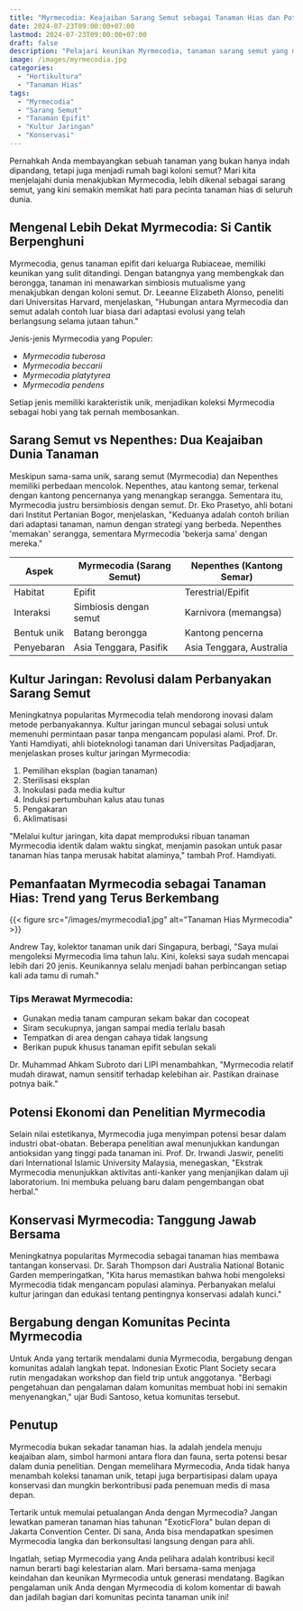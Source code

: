 ```yaml
---
title: "Myrmecodia: Keajaiban Sarang Semut sebagai Tanaman Hias dan Potensinya dalam Dunia Hortikultura"
date: 2024-07-23T09:00:00+07:00
lastmod: 2024-07-23T09:00:00+07:00
draft: false
description: "Pelajari keunikan Myrmecodia, tanaman sarang semut yang memikat para pecinta tanaman hias, serta potensinya dalam dunia hortikultura dan penelitian obat-obatan."
image: /images/myrmecodia.jpg
categories:
  - "Hortikultura"
  - "Tanaman Hias"
tags:
  - "Myrmecodia"
  - "Sarang Semut"
  - "Tanaman Epifit"
  - "Kultur Jaringan"
  - "Konservasi"
---
```


Pernahkah Anda membayangkan sebuah tanaman yang bukan hanya indah dipandang, tetapi juga menjadi rumah bagi koloni semut? Mari kita menjelajahi dunia menakjubkan Myrmecodia, lebih dikenal sebagai sarang semut, yang kini semakin memikat hati para pecinta tanaman hias di seluruh dunia.

## Mengenal Lebih Dekat Myrmecodia: Si Cantik Berpenghuni

Myrmecodia, genus tanaman epifit dari keluarga Rubiaceae, memiliki keunikan yang sulit ditandingi. Dengan batangnya yang membengkak dan berongga, tanaman ini menawarkan simbiosis mutualisme yang menakjubkan dengan koloni semut. Dr. Leeanne Elizabeth Alonso, peneliti dari Universitas Harvard, menjelaskan, "Hubungan antara Myrmecodia dan semut adalah contoh luar biasa dari adaptasi evolusi yang telah berlangsung selama jutaan tahun."

Jenis-jenis Myrmecodia yang Populer:
- *Myrmecodia tuberosa*
- *Myrmecodia beccarii*
- *Myrmecodia platytyrea*
- *Myrmecodia pendens*

Setiap jenis memiliki karakteristik unik, menjadikan koleksi Myrmecodia sebagai hobi yang tak pernah membosankan.

## Sarang Semut vs Nepenthes: Dua Keajaiban Dunia Tanaman

Meskipun sama-sama unik, sarang semut (Myrmecodia) dan Nepenthes memiliki perbedaan mencolok. Nepenthes, atau kantong semar, terkenal dengan kantong pencernanya yang menangkap serangga. Sementara itu, Myrmecodia justru bersimbiosis dengan semut. Dr. Eko Prasetyo, ahli botani dari Institut Pertanian Bogor, menjelaskan, "Keduanya adalah contoh brilian dari adaptasi tanaman, namun dengan strategi yang berbeda. Nepenthes 'memakan' serangga, sementara Myrmecodia 'bekerja sama' dengan mereka."

| Aspek                | Myrmecodia (Sarang Semut) | Nepenthes (Kantong Semar)   |
|----------------------|---------------------------|-----------------------------|
| Habitat              | Epifit                    | Terestrial/Epifit           |
| Interaksi            | Simbiosis dengan semut    | Karnivora (memangsa)        |
| Bentuk unik          | Batang berongga           | Kantong pencerna            |
| Penyebaran           | Asia Tenggara, Pasifik    | Asia Tenggara, Australia    |

## Kultur Jaringan: Revolusi dalam Perbanyakan Sarang Semut

Meningkatnya popularitas Myrmecodia telah mendorong inovasi dalam metode perbanyakannya. Kultur jaringan muncul sebagai solusi untuk memenuhi permintaan pasar tanpa mengancam populasi alami. Prof. Dr. Yanti Hamdiyati, ahli bioteknologi tanaman dari Universitas Padjadjaran, menjelaskan proses kultur jaringan Myrmecodia:
1. Pemilihan eksplan (bagian tanaman)
2. Sterilisasi eksplan
3. Inokulasi pada media kultur
4. Induksi pertumbuhan kalus atau tunas
5. Pengakaran
6. Aklimatisasi

"Melalui kultur jaringan, kita dapat memproduksi ribuan tanaman Myrmecodia identik dalam waktu singkat, menjamin pasokan untuk pasar tanaman hias tanpa merusak habitat alaminya," tambah Prof. Hamdiyati.

## Pemanfaatan Myrmecodia sebagai Tanaman Hias: Trend yang Terus Berkembang

{{< figure src="/images/myrmecodia1.jpg" alt="Tanaman Hias Myrmecodia" >}}

Andrew Tay, kolektor tanaman unik dari Singapura, berbagi, "Saya mulai mengoleksi Myrmecodia lima tahun lalu. Kini, koleksi saya sudah mencapai lebih dari 20 jenis. Keunikannya selalu menjadi bahan perbincangan setiap kali ada tamu di rumah."

### Tips Merawat Myrmecodia:
- Gunakan media tanam campuran sekam bakar dan cocopeat
- Siram secukupnya, jangan sampai media terlalu basah
- Tempatkan di area dengan cahaya tidak langsung
- Berikan pupuk khusus tanaman epifit sebulan sekali

Dr. Muhammad Ahkam Subroto dari LIPI menambahkan, "Myrmecodia relatif mudah dirawat, namun sensitif terhadap kelebihan air. Pastikan drainase potnya baik."

## Potensi Ekonomi dan Penelitian Myrmecodia

Selain nilai estetikanya, Myrmecodia juga menyimpan potensi besar dalam industri obat-obatan. Beberapa penelitian awal menunjukkan kandungan antioksidan yang tinggi pada tanaman ini. Prof. Dr. Irwandi Jaswir, peneliti dari International Islamic University Malaysia, menegaskan, "Ekstrak Myrmecodia menunjukkan aktivitas anti-kanker yang menjanjikan dalam uji laboratorium. Ini membuka peluang baru dalam pengembangan obat herbal."

## Konservasi Myrmecodia: Tanggung Jawab Bersama

Meningkatnya popularitas Myrmecodia sebagai tanaman hias membawa tantangan konservasi. Dr. Sarah Thompson dari Australia National Botanic Garden memperingatkan, "Kita harus memastikan bahwa hobi mengoleksi Myrmecodia tidak mengancam populasi alaminya. Perbanyakan melalui kultur jaringan dan edukasi tentang pentingnya konservasi adalah kunci."

## Bergabung dengan Komunitas Pecinta Myrmecodia

Untuk Anda yang tertarik mendalami dunia Myrmecodia, bergabung dengan komunitas adalah langkah tepat. Indonesian Exotic Plant Society secara rutin mengadakan workshop dan field trip untuk anggotanya. "Berbagi pengetahuan dan pengalaman dalam komunitas membuat hobi ini semakin menyenangkan," ujar Budi Santoso, ketua komunitas tersebut.

## Penutup

Myrmecodia bukan sekadar tanaman hias. Ia adalah jendela menuju keajaiban alam, simbol harmoni antara flora dan fauna, serta potensi besar dalam dunia penelitian. Dengan memelihara Myrmecodia, Anda tidak hanya menambah koleksi tanaman unik, tetapi juga berpartisipasi dalam upaya konservasi dan mungkin berkontribusi pada penemuan medis di masa depan.

Tertarik untuk memulai petualangan Anda dengan Myrmecodia? Jangan lewatkan pameran tanaman hias tahunan "ExoticFlora" bulan depan di Jakarta Convention Center. Di sana, Anda bisa mendapatkan spesimen Myrmecodia langka dan berkonsultasi langsung dengan para ahli.

Ingatlah, setiap Myrmecodia yang Anda pelihara adalah kontribusi kecil namun berarti bagi kelestarian alam. Mari bersama-sama menjaga keindahan dan keunikan Myrmecodia untuk generasi mendatang. Bagikan pengalaman unik Anda dengan Myrmecodia di kolom komentar di bawah dan jadilah bagian dari komunitas pecinta tanaman unik ini!
